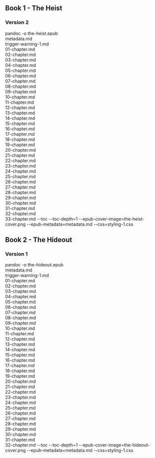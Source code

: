 ## Book 1 - The Heist

### Version 2

pandoc -o the-heist.epub \
metadata.md \
trigger-warning-1.md \
01-chapter.md \
02-chapter.md \
03-chapter.md \
04-chapter.md \
05-chapter.md \
06-chapter.md \
07-chapter.md \
08-chapter.md \
09-chapter.md \
10-chapter.md \
11-chapter.md \
12-chapter.md \
13-chapter.md \
14-chapter.md \
15-chapter.md \
16-chapter.md \
17-chapter.md \
18-chapter.md \
19-chapter.md \
20-chapter.md \
21-chapter.md \
22-chapter.md \
23-chapter.md \
24-chapter.md \
25-chapter.md \
26-chapter.md \
27-chapter.md \
28-chapter.md \
29-chapter.md \
30-chapter.md \
31-chapter.md \
32-chapter.md \
33-chapter.md --toc --toc-depth=1 --epub-cover-image=the-heist-cover.png --epub-metadata=metadata.md --css=styling-1.css

## Book 2 - The Hideout

### Version 1

pandoc -o the-hideout.epub \
metadata.md \
trigger-warning-1.md \
01-chapter.md \
02-chapter.md \
03-chapter.md \
04-chapter.md \
05-chapter.md \
06-chapter.md \
07-chapter.md \
08-chapter.md \
09-chapter.md \
10-chapter.md \
11-chapter.md \
12-chapter.md \
13-chapter.md \
14-chapter.md \
15-chapter.md \
16-chapter.md \
17-chapter.md \
18-chapter.md \
19-chapter.md \
20-chapter.md \
21-chapter.md \
22-chapter.md \
23-chapter.md \
24-chapter.md \
25-chapter.md \
26-chapter.md \
27-chapter.md \
28-chapter.md \
29-chapter.md \
30-chapter.md \
31-chapter.md \
32-chapter.md --toc --toc-depth=1 --epub-cover-image=the-hideout-cover.png --epub-metadata=metadata.md --css=styling-1.css